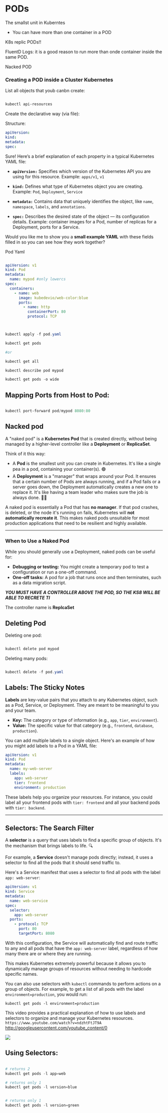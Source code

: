 # PODs

The smallst unit in Kuberntes

- You can have more than one container in a POD

K8s replic PODs!!


FluentD Logs: it is  a good reason to run more than onde container inside the same POD.

Nacked POD

### Creating a POD inside a Cluster Kubernetes

List all objects that youb canbn create:

```powershell

kubectl api-resources

```

Create the declarative way (via file):

Structure: 
```yaml
apiVersion:
kind:
metadata:
spec:

```
Sure! Here’s a brief explanation of each property in a typical Kubernetes YAML file:

* **`apiVersion:`**
  Specifies which version of the Kubernetes API you are using for this resource.
  Example: `apps/v1`, `v1`

* **`kind:`**
  Defines what type of Kubernetes object you are creating.
  Example: `Pod`, `Deployment`, `Service`

* **`metadata:`**
  Contains data that uniquely identifies the object, like `name`, `namespace`, `labels`, and `annotations`.

* **`spec:`**
  Describes the desired state of the object — its configuration details.
  Example: container images for a Pod, number of replicas for a Deployment, ports for a Service.

Would you like me to show you a **small example YAML** with these fields filled in so you can see how they work together?



Pod Yaml

```yaml

apiVersion: v1
kind: Pod
metadata:
  name: mypod #only lowercs
spec:
  containers:
    - name: web
      image: kubedevio/web-color:blue
      ports:
        - name: http
          containerPort: 80
          protocol: TCP
```

```powershell


kubectl apply -f pod.yaml

kubectl get pods

#or

kubectl get all

kubectl describe pod mypod

kubectl get pods -o wide

```
## Mapping Ports from Host to Pod:

```powershell

kubectl port-forward pod/mypod 8080:80


```

## Nacked pod

A "naked pod" is a **Kubernetes Pod** that is created directly, without being managed by a higher-level controller like a **Deployment** or **ReplicaSet**. 

Think of it this way: 

* A **Pod** is the smallest unit you can create in Kubernetes. It's like a single pea in a pod, containing your container(s). 🟢
* A **Deployment** is a "manager" that wraps around your Pod. It ensures that a certain number of Pods are always running, and if a Pod fails or a server goes down, the Deployment automatically creates a new one to replace it. It's like having a team leader who makes sure the job is always done. 🧑‍💼

A naked pod is essentially a Pod that has **no manager**. If that pod crashes, is deleted, or the node it's running on fails, Kubernetes will **not automatically recreate it**. This makes naked pods unsuitable for most production applications that need to be resilient and highly available.

---

### When to Use a Naked Pod

While you should generally use a Deployment, naked pods can be useful for:

* **Debugging or testing:** You might create a temporary pod to test a configuration or run a one-off command.
* **One-off tasks:** A pod for a job that runs once and then terminates, such as a data migration script.

***YOU MUST HAVE A CONTROLLER ABOVE THE POD, SO THE KS8 WILL BE ABLE TO RECRETE TI***

The controller name is **ReplcaSet**

## Deleting Pod

Deleting one pod:

```powershell

kubectl delete pod mypod

```

Deleting many pods:


```powershell

kubectl delete -f pod.yaml

```

## Labels: The Sticky Notes

**Labels** are key-value pairs that you attach to any Kubernetes object, such as a Pod, Service, or Deployment. They are meant to be meaningful to you and your team.

  * **Key:** The category or type of information (e.g., `app`, `tier`, `environment`).
  * **Value:** The specific value for that category (e.g., `frontend`, `database`, `production`).

You can add multiple labels to a single object. Here's an example of how you might add labels to a Pod in a YAML file:

```yaml
apiVersion: v1
kind: Pod
metadata:
  name: my-web-server
  labels:
    app: web-server
    tier: frontend
    environment: production
```

These labels help you organize your resources. For instance, you could label all your frontend pods with `tier: frontend` and all your backend pods with `tier: backend`.

-----

## Selectors: The Search Filter

A **selector** is a query that uses labels to find a specific group of objects. It's the mechanism that brings labels to life. 🔍

For example, a **Service** doesn't manage pods directly; instead, it uses a selector to find all the pods that it should send traffic to.

Here's a Service manifest that uses a selector to find all pods with the label `app: web-server`:

```yaml
apiVersion: v1
kind: Service
metadata:
  name: web-service
spec:
  selector:
    app: web-server
  ports:
    - protocol: TCP
      port: 80
      targetPort: 8080
```

With this configuration, the Service will automatically find and route traffic to any and all pods that have the `app: web-server` label, regardless of how many there are or where they are running.

This makes Kubernetes extremely powerful because it allows you to dynamically manage groups of resources without needing to hardcode specific names.

You can also use selectors with `kubectl` commands to perform actions on a group of objects. For example, to get a list of all pods with the label `environment=production`, you would run:

`kubectl get pods -l environment=production`

This video provides a practical explanation of how to use labels and selectors to organize and manage your Kubernetes resources.
`https://www.youtube.com/watch?v=ndzhtFtJT9A`
http://googleusercontent.com/youtube_content/0

![](../../images/05.png)


## Using Selectors:

 
```powershell

# returns 2
kubectl get pods -l app=web

# returns only 1
kubectl get pods -l version=blue


# returns only 1
kubectl get pods -l version=green

```